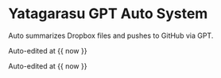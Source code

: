# Yatagarasu GPT Auto System

Auto summarizes Dropbox files and pushes to GitHub via GPT.


Auto-edited at {{ now }}

Auto-edited at {{ now }}